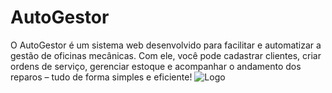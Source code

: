 # AutoGestor
O AutoGestor é um sistema web desenvolvido para facilitar e automatizar a gestão de oficinas mecânicas. Com ele, você pode cadastrar clientes, criar ordens de serviço, gerenciar estoque e acompanhar o andamento dos reparos – tudo de forma simples e eficiente!
![Logo](https://github.com/user-attachments/assets/23ac25f8-a6aa-40eb-99d0-3c14e23098db)
